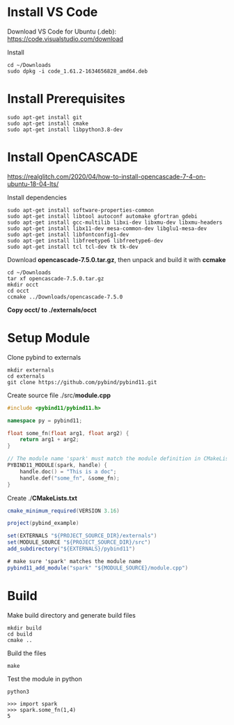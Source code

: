 # Install VS Code #
Download VS Code for Ubuntu (.deb): https://code.visualstudio.com/download

Install
```
cd ~/Downloads
sudo dpkg -i code_1.61.2-1634656828_amd64.deb
```

# Install Prerequisites #

```
sudo apt-get install git
sudo apt-get install cmake
sudo apt-get install libpython3.8-dev
```

# Install OpenCASCADE #
https://realglitch.com/2020/04/how-to-install-opencascade-7-4-on-ubuntu-18-04-lts/

Install dependencies
```
sudo apt-get install software-properties-common
sudo apt-get install libtool autoconf automake gfortran gdebi
sudo apt-get install gcc-multilib libxi-dev libxmu-dev libxmu-headers
sudo apt-get install libx11-dev mesa-common-dev libglu1-mesa-dev
sudo apt-get install libfontconfig1-dev
sudo apt-get install libfreetype6 libfreetype6-dev
sudo apt-get install tcl tcl-dev tk tk-dev
```

Download **opencascade-7.5.0.tar.gz**, then unpack and build it with **ccmake**

```
cd ~/Downloads
tar xf opencascade-7.5.0.tar.gz
mkdir occt
cd occt
ccmake ../Downloads/opencascade-7.5.0
```

**Copy occt/ to ./externals/occt**

# Setup Module #
Clone pybind to externals

```
mkdir externals
cd externals
git clone https://github.com/pybind/pybind11.git
```

Create source file ./src/**module.cpp**
```cpp
#include <pybind11/pybind11.h>

namespace py = pybind11;

float some_fn(float arg1, float arg2) {
    return arg1 + arg2;
}

// The module name 'spark' must match the module definition in CMakeLists.txt
PYBIND11_MODULE(spark, handle) {
    handle.doc() = "This is a doc";
    handle.def("some_fn", &some_fn);
}
```

Create ./**CMakeLists.txt**

```c#
cmake_minimum_required(VERSION 3.16)

project(pybind_example)

set(EXTERNALS "${PROJECT_SOURCE_DIR}/externals")
set(MODULE_SOURCE "${PROJECT_SOURCE_DIR}/src")
add_subdirectory("${EXTERNALS}/pybind11")

# make sure 'spark' matches the module name
pybind11_add_module("spark" "${MODULE_SOURCE}/module.cpp")
```

# Build #

Make build directory and generate build files
```
mkdir build
cd build
cmake ..
```

Build the files
```
make
```

Test the module in python
```
python3

>>> import spark
>>> spark.some_fn(1,4)
5
```